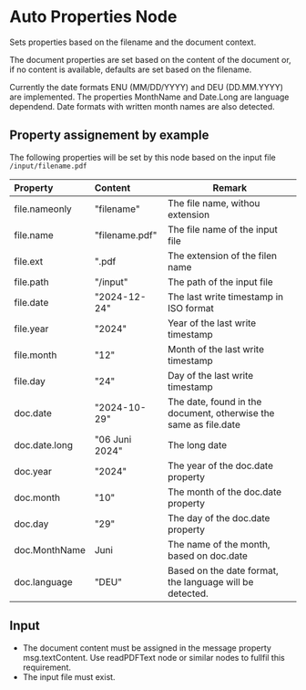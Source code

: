 # Auto Properties Node
Sets  properties based on the filename and the document context.

The document properties are set based on the content of the document or,
if no content is available, defaults are set based on the filename.

Currently the date formats ENU (MM/DD/YYYY) and DEU (DD.MM.YYYY) are implemented.
The properties MonthName and Date.Long are language dependend. Date formats with written month names are also detected.

## Property assignement by example

The following properties will be set by this node based on the input file `/input/filename.pdf`


|Property|Content|Remark
|:--|:--|--
|file.nameonly|"filename"|The file name, withou extension
|file.name|"filename.pdf"|The file name of the input file
|file.ext|".pdf|The extension of the filen name
|file.path|"/input"|The path of the input file
|file.date|"2024-12-24"|The last write timestamp in ISO format
|file.year|"2024"|Year of the last write timestamp
|file.month|"12"|Month of the last write timestamp
|file.day|"24"|Day of the last write timestamp
|doc.date|"2024-10-29"|The date, found in the document, otherwise the same as file.date
|doc.date.long|"06 Juni 2024"|The long date
|doc.year|"2024"|The year of the doc.date property
|doc.month|"10"|The month of the doc.date property
|doc.day|"29"|The day of the doc.date property
|doc.MonthName|Juni|The name of the month, based on doc.date
|doc.language|"DEU"|Based on the date format, the language will be detected.

## Input
- The document content must be assigned in the message property msg.textContent. Use readPDFText node or similar nodes to fullfil this requirement.
- The input file must exist.

